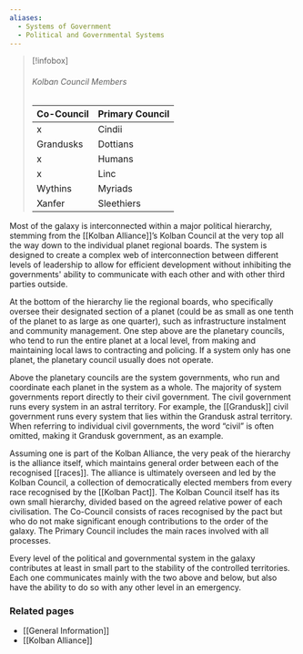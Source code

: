 ```yaml
---
aliases:
  - Systems of Government
  - Political and Governmental Systems
---
```


> [!infobox]
> ###### Kolban Council Members
> | Co-Council | Primary Council |
> | ----- | ----- |
> | x | Cindii |
> | Grandusks | Dottians |
> | x | Humans |
> | x | Linc |
> | Wythins | Myriads |
> | Xanfer | Sleethiers |

Most of the galaxy is interconnected within a major political hierarchy, stemming from the [[Kolban Alliance]]’s Kolban Council at the very top all the way down to the individual planet regional boards. The system is designed to create a complex web of interconnection between different levels of leadership to allow for efficient development without inhibiting the governments' ability to communicate with each other and with other third parties outside.

At the bottom of the hierarchy lie the regional boards, who specifically oversee their designated section of a planet (could be as small as one tenth of the planet to as large as one quarter), such as infrastructure instalment and community management. One step above are the planetary councils, who tend to run the entire planet at a local level, from making and maintaining local laws to contracting and policing. If a system only has one planet, the planetary council usually does not operate.

Above the planetary councils are the system governments, who run and coordinate each planet in the system as a whole. The majority of system governments report directly to their civil government. The civil government runs every system in an astral territory. For example, the [[Grandusk]] civil government runs every system that lies within the Grandusk astral territory. When referring to individual civil governments, the word “civil” is often omitted, making it Grandusk government, as an example.

Assuming one is part of the Kolban Alliance, the very peak of the hierarchy is the alliance itself, which maintains general order between each of the recognised [[races]]. The alliance is ultimately overseen and led by the Kolban Council, a collection of democratically elected members from every race recognised by the [[Kolban Pact]]. The Kolban Council itself has its own small hierarchy, divided based on the agreed relative power of each civilisation. The Co-Council consists of races recognised by the pact but who do not make significant enough contributions to the order of the galaxy. The Primary Council includes the main races involved with all processes.

Every level of the political and governmental system in the galaxy contributes at least in small part to the stability of the controlled territories. Each one communicates mainly with the two above and below, but also have the ability to do so with any other level in an emergency.


### Related pages

- [[General Information]]
- [[Kolban Alliance]]
